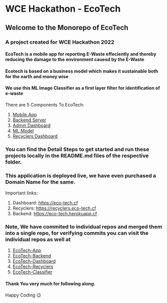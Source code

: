 # WCE Hackathon - EcoTech

## Welcome to the Monorepo of EcoTech

### A project created for WCE Hackathon 2022

#### EcoTech is a mobile app for reporting E-Waste effeciently and thereby reducing the damage to the environment cauesd by the E-Waste

#### Ecotech is based on a business model which makes it sustainable both for the earth and money wise

#### We use this ML Image Classifier as a first layer filter for identification of e-waste

There are 5 Components To EcoTech:

1. [Mobile App](https://github.com/EcoTech-WCE-Hackathon/EcoTech/tree/master/EcoTech-App)
2. [Backend Server](https://github.com/EcoTech-WCE-Hackathon/EcoTech/tree/master/EcoTech-Backend)
3. [Admin Dashboard](https://github.com/EcoTech-WCE-Hackathon/EcoTech/tree/master/EcoTech-Dashboard)
4. [ML Model](https://github.com/EcoTech-WCE-Hackathon/EcoTech/tree/master/EcoTech-Classifier)
5. [Recyclers Dashboard](https://github.com/EcoTech-WCE-Hackathon/EcoTech/tree/master/EcoTech-Recyclers)

### You can find the Detail Steps to get started and run these projects locally in the README.md files of the respective folder.

### This application is deployed live, we have even purchased a Domain Name for the same.

Important links:

1. Dashboard: https://eco-tech.cf
2. Recyclers: https://recyclers.eco-tech.cf
3. Backend: https://eco-tech.herokuapp.cf

### Note, We have commited to individual repos and merged them into a single repo, for verifying commits you can visit the individual repos as well at
1. [EcoTech-App](https://github.com/EcoTech-WCE-Hackathon/EcoTech-App)
2. [EcoTech-Backend](https://github.com/EcoTech-WCE-Hackathon/EcoTech-Backend)
3. [EcoTech-Dashboard](https://github.com/EcoTech-WCE-Hackathon/EcoTech-Dashboard)
4. [EcoTech-Recyclers](https://github.com/EcoTech-WCE-Hackathon/EcoTech-Recyclers)
5. [EcoTech-Classifier](https://github.com/EcoTech-WCE-Hackathon/EcoTech-Classifier)

#### Thank You very much for following along.

Happy Coding :wink:
